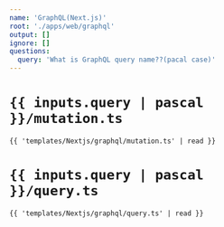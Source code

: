 ```yaml
---
name: 'GraphQL(Next.js)'
root: './apps/web/graphql'
output: []
ignore: []
questions:
  query: 'What is GraphQL query name??(pacal case)'
---
```


# `{{ inputs.query | pascal }}/mutation.ts`

```tsx
{{ 'templates/Nextjs/graphql/mutation.ts' | read }}
```

# `{{ inputs.query | pascal }}/query.ts`

```tsx
{{ 'templates/Nextjs/graphql/query.ts' | read }}
```

